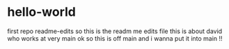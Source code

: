 # hello-world
first repo 
readme-edits
so this is the readm me edits file
this is about david who works at very
main
ok so this is off main and i wanna put it into main !!
